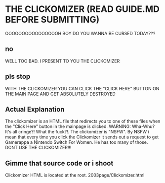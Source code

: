 # THE CLICKOMIZER (READ GUIDE.MD BEFORE SUBMITTING)

OOOOOOOOOOOOOOOOH BOY DO YOU WANNA BE CURSED TODAY???

## no

WELL TOO BAD. I PRESENT TO YOU THE CLICKOMIZER

## pls stop

WITH THE CLICKOMIZER YOU CAN CLICK THE "CLICK HERE" BUTTON ON THE MAIN PAGE AND GET ABSOLUTELY DESTROYED

## Actual Explanation

The clickomizer is an HTML file that redirects you to one of these files when the "Click Here" button in the mainpage is clicked. WARNING: Wha-Whu? It's all cringe?! What the fuck?!. The clickomizer is "NSFW". By NSFW i mean that every time you click the Clickomizer it sends out a request to get Gamerappa a Nintendo Switch For Women. He has too many of those. DONT USE THE CLICKOMIZER!!!

## Gimme that source code or i shoot

Clickomizer HTML is located at the root. 2003page/Clickomizer.html
